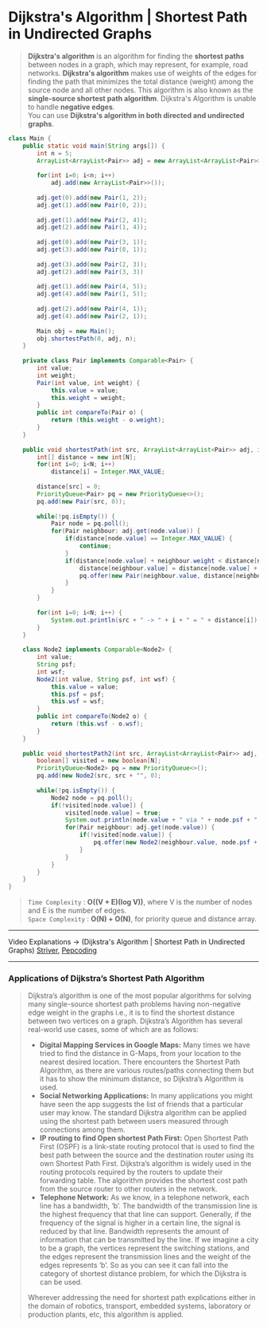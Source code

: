 # Dijkstra's Algorithm | Shortest Path in Undirected Graphs
> **Dijkstra's algorithm** is an algorithm for finding the **shortest paths** between nodes in a graph, which may represent, for example, road networks.
> **Dijkstra's algorithm** makes use of weights of the edges for finding the path that minimizes the total distance (weight) among the source node and
> all other nodes. This algorithm is also known as the **single-source shortest path algorithm**.
> Dijkstra's Algorithm is unable to handle **negative edges**.      
> You can use **Dijkstra's algorithm in both directed and undirected graphs**.

```java
class Main {
    public static void main(String args[]) {
        int n = 5;
        ArrayList<ArrayList<Pair>> adj = new ArrayList<ArrayList<Pair>>();
        
        for(int i=0; i<n; i++)
            adj.add(new ArrayList<Pair>>());
            
        adj.get(0).add(new Pair(1, 2));
        adj.get(1).add(new Pair(0, 2));
      
        adj.get(1).add(new Pair(2, 4));
        adj.get(2).add(new Pair(1, 4));
      
        adj.get(0).add(new Pair(3, 1));
        adj.get(3).add(new Pair(0, 1));
          
        adj.get(3).add(new Pair(2, 3));
        adj.get(2).add(new Pair(3, 3))
      
        adj.get(1).add(new Pair(4, 5));
        adj.get(4).add(new Pair(1, 5));
      
        adj.get(2).add(new Pair(4, 1));
        adj.get(4).add(new Pair(2, 1));
        
        Main obj = new Main();
        obj.shortestPath(0, adj, n);
    }
  
    private class Pair implements Comparable<Pair> {
        int value;
        int weight;
        Pair(int value, int weight) {
            this.value = value;
            this.weight = weight;
        }
        public int compareTo(Pair o) {
            return (this.weight - o.weight);
        }
    }
  
    public void shortestPath(int src, ArrayList<ArrayList<Pair>> adj, int N) {
        int[] distance = new int[N];
        for(int i=0; i<N; i++)
            distance[i] = Integer.MAX_VALUE;
        
        distance[src] = 0;
        PriorityQueue<Pair> pq = new PriorityQueue<>();
        pq.add(new Pair(src, 0));
      
        while(!pq.isEmpty()) {
            Pair node = pq.poll();
            for(Pair neighbour: adj.get(node.value)) {
                if(distance[node.value] == Integer.MAX_VALUE) {
                    continue;
                }
                if(distance[node.value] + neighbour.weight < distance[neighbour.value]) {
                    distance[neighbour.value] = distance[node.value] + neighbour.weight;
                    pq.offer(new Pair(neighbour.value, distance[neighbour.value]));
                }
            }
        }
               
        for(int i=0; i<N; i++) {
            System.out.println(src + " -> " + i + " = " + distance[i]);  
        }  
    }
    
    class Node2 implements Comparable<Node2> {
        int value;
        String psf;
        int wsf;
        Node2(int value, String psf, int wsf) {
            this.value = value;
            this.psf = psf;
            this.wsf = wsf;
        }
        public int compareTo(Node2 o) {
            return (this.wsf - o.wsf);
        }
    }
    
    public void shortestPath2(int src, ArrayList<ArrayList<Pair>> adj, int N) {
        boolean[] visited = new boolean[N];
        PriorityQueue<Node2> pq = new PriorityQueue<>();
        pq.add(new Node2(src, src + "", 0);
      
        while(!pq.isEmpty()) {
            Node2 node = pq.poll();
            if(!visited[node.value]) {
                visited[node.value] = true;
                System.out.println(node.value + " via " + node.psf + " @ " + node.wsf);
                for(Pair neighbour: adj.get(node.value)) {
                    if(!visited[node.value]) {
                        pq.offer(new Node2(neighbour.value, node.psf + neighbour.value, node.wsf + neighbour.weight));
                    }
                }
            }
        }  
    }
}
```
> `Time Complexity` : **O((V + E)(log V))**, where V is the number of nodes and E is the number of edges.   
> `Space Complexity` : **O(N) + O(N)**, for priority queue and distance array.    
---
Video Explanations -> (Dijkstra's Algorithm | Shortest Path in Undirected Graphs) [Striver](https://www.youtube.com/watch?v=jbhuqIASjoM&list=PLgUwDviBIf0rGEWe64KWas0Nryn7SCRWw&index=18), 
[Pepcoding](https://www.youtube.com/watch?v=sD0lLYlGCJE&list=PL-Jc9J83PIiHfqDcLZMcO9SsUDY4S3a-v&index=15)
<hr>

### Applications of Dijkstra’s Shortest Path Algorithm
> Dijkstra’s algorithm is one of the most popular algorithms for solving many single-source shortest path problems having non-negative edge weight in the graphs i.e., 
> it is to find the shortest distance between two vertices on a graph.
> Dijkstra’s Algorithm has several real-world use cases, some of which are as follows:
> * **Digital Mapping Services in Google Maps:** Many times we have tried to find the distance in G-Maps, from your location to the nearest desired location. 
> There encounters the Shortest Path Algorithm, as there are various routes/paths connecting them but it has to show the minimum distance, so Dijkstra’s Algorithm is used.
> * **Social Networking Applications:** In many applications you might have seen the app suggests the list of friends that a particular user may know. The standard Dijkstra
> algorithm can be applied using the shortest path between users measured through connections among them.
> * **IP routing to find Open shortest Path First:** Open Shortest Path First (OSPF) is a link-state routing protocol that is used to find the best path between the source 
> and the destination router using its own Shortest Path First. Dijkstra’s algorithm is widely used in the routing protocols required by the routers to update their 
> forwarding table. The algorithm provides the shortest cost path from the source router to other routers in the network.
> * **Telephone Network:** As we know, in a telephone network, each line has a bandwidth, ‘b’. The bandwidth of the transmission line is the highest frequency that that line 
> can support. Generally, if the frequency of the signal is higher in a certain line, the signal is reduced by that line. Bandwidth represents the amount of information that 
> can be transmitted by the line. If we imagine a city to be a graph, the vertices represent the switching stations, and the edges represent the transmission lines and 
> the weight of the edges represents ‘b’. So as you can see it can fall into the category of shortest distance problem, for which the Dijkstra is can be used.
> 
> Wherever addressing the need for shortest path explications either in the domain of robotics, transport, embedded systems, laboratory or production plants, etc, this 
> algorithm is applied.
